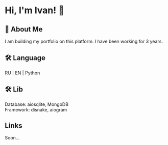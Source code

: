 
# Hi, I'm Ivan! 👋


## 🚀 About Me
I am building my portfolio on this platform. I have been working for 3 years. 


## 🛠 Language
RU | EN | Python

## 🛠 Lib
Database: aiosqlite, MongoDB<br />
Framework: disnake, aiogram

## Links
Soon...

 
